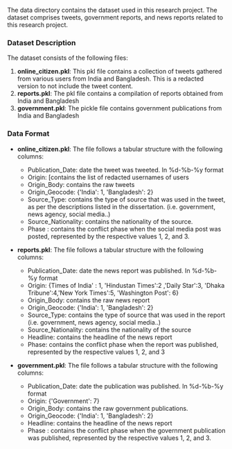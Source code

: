 The data directory contains the dataset used in this research project. The dataset comprises tweets, government reports, and news reports related to this research project.

### Dataset Description

The dataset consists of the following files:

1. **online_citizen.pkl**: This pkl file contains a collection of tweets gathered from various users from India and Bangladesh. This is a redacted version to not include the tweet content. 
2. **reports.pkl**: The pkl file contains a compilation of reports obtained from India and Bangladesh
3. **government.pkl**: The pickle file contains government publications from India and Bangladesh


### Data Format

- **online_citizen.pkl**: The file follows a tabular structure with the following columns:
  - Publication_Date: date the tweet was tweeted. In %d-%b-%y format
  - Origin: [contains the list of redacted usernames of users
  - Origin_Body: contains the raw tweets
  - Origin_Geocode: {'India': 1, 'Bangladesh': 2}
  - Source_Type: contains the type of source that was used in the tweet, as per the descriptions listed in the dissertation. (i.e. government, news agency, social media..)
  - Source_Nationality: contains the nationality of the source.
  - Phase : contains the conflict phase when the social media post was posted, represented by the respective values 1, 2, and 3.


- **reports.pkl**: The file follows a tabular structure with the following columns:
  - Publication_Date: date the news report was published. In %d-%b-%y format
  - Origin: {Times of India' : 1, 'Hindustan Times':2 ,'Daily Star':3, 'Dhaka Tribune':4,'New York Times':5, 'Washington Post': 6}
  - Origin_Body: contains the raw news report
  - Origin_Geocode: {'India': 1, 'Bangladesh': 2}
  - Source_Type: contains the type of source that was used in the report (i.e. government, news agency, social media..)
  - Source_Nationality: contains the nationality of the source
  - Headline: contains the headline of the news report
  - Phase: contains the conflict phase when the report was published, represented by the respective values 1, 2, and 3 


- **government.pkl**: The file follows a tabular structure with the following columns:
  - Publication_Date: date the publication was published. In %d-%b-%y format
  - Origin: {'Government': 7}
  - Origin_Body: contains the raw government publications.
  - Origin_Geocode: {'India': 1, 'Bangladesh': 2}
  - Headline: contains the headline of the news report
  - Phase : contains the conflict phase when the government publication was published, represented by the respective values 1, 2, and 3.
